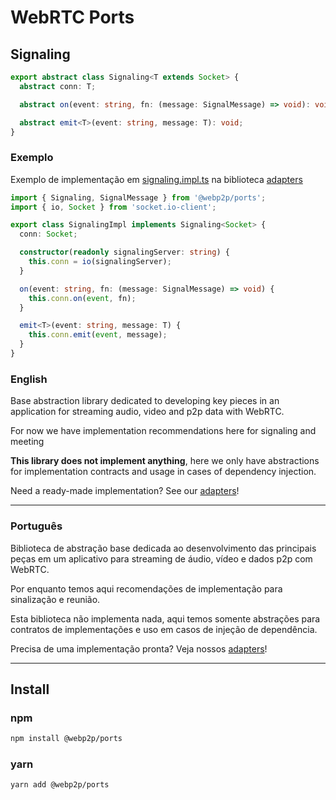 # WebRTC Ports


## Signaling

```ts
export abstract class Signaling<T extends Socket> {
  abstract conn: T;

  abstract on(event: string, fn: (message: SignalMessage) => void): void;

  abstract emit<T>(event: string, message: T): void;
}
```

### Exemplo

Exemplo de implementação em [signaling.impl.ts](../adapters/src/lib/signaling.impl.ts 'Signaling') na biblioteca [adapters](../adapters/README.md 'Adapters')


```ts
import { Signaling, SignalMessage } from '@webp2p/ports';
import { io, Socket } from 'socket.io-client';

export class SignalingImpl implements Signaling<Socket> {
  conn: Socket;

  constructor(readonly signalingServer: string) {
    this.conn = io(signalingServer);
  }

  on(event: string, fn: (message: SignalMessage) => void) {
    this.conn.on(event, fn);
  }

  emit<T>(event: string, message: T) {
    this.conn.emit(event, message);
  }
}
```


### English

Base abstraction library dedicated to developing key pieces in an application for streaming audio, video and p2p data with WebRTC.

For now we have implementation recommendations here for signaling and meeting

**This library does not implement anything**, here we only have abstractions for implementation contracts and usage in cases of dependency injection.

Need a ready-made implementation? See our [adapters](../adapters/README.md 'Adapters')!

---

### Português

Biblioteca de abstração base dedicada ao desenvolvimento das principais peças em um aplicativo para streaming de áudio, vídeo e dados p2p com WebRTC.

Por enquanto temos aqui recomendações de implementação para sinalização e reunião.

Esta biblioteca não implementa nada, aqui temos somente abstrações para contratos de implementações e uso em casos de injeção de dependência.

Precisa de uma implementação pronta? Veja nossos [adapters](../adapters/README.md 'Adapters')!

---

## Install

### npm

```sh
npm install @webp2p/ports
```

### yarn

```sh
yarn add @webp2p/ports
```
